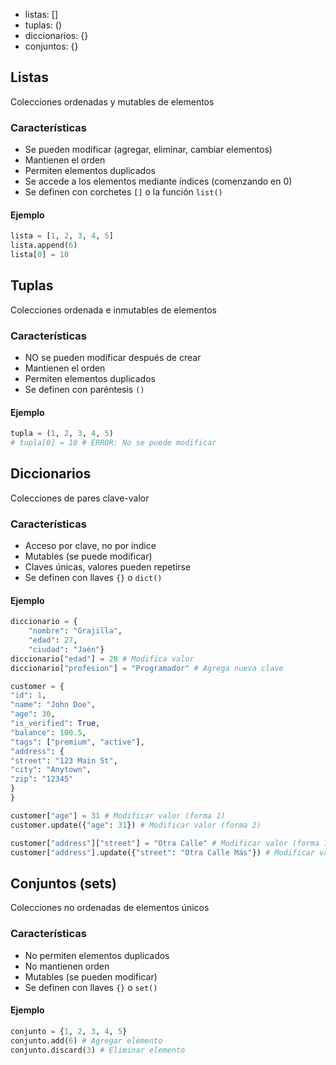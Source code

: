
* listas: []
* tuplas: ()
* diccionarios: {}
* conjuntos: {}


## Listas

Colecciones ordenadas y mutables de elementos

### Características

* Se pueden modificar (agregar, eliminar, cambiar elementos)
* Mantienen el orden
* Permiten elementos duplicados
* Se accede a los elementos mediante índices (comenzando en 0)
* Se definen con corchetes `[]` o la función `list()`

#### Ejemplo

```python
lista = [1, 2, 3, 4, 5]
lista.append(6)
lista[0] = 10
```


## Tuplas

Colecciones ordenada e inmutables de elementos

### Características

* NO se pueden modificar después de crear
* Mantienen el orden
* Permiten elementos duplicados
* Se definen con paréntesis `()`

#### Ejemplo

```python
tupla = (1, 2, 3, 4, 5)
# tupla[0] = 10 # ERROR: No se puede modificar
```


## Diccionarios

Colecciones de pares clave-valor

### Características

* Acceso por clave, no por índice
* Mutables (se puede modificar)
* Claves únicas, valores pueden repetirse
* Se definen con llaves `{}` o `dict()`

#### Ejemplo

```python
diccionario = {
    "nombre": "Grajilla", 
    "edad": 27, 
    "ciudad": "Jaén"}
diccionario["edad"] = 28 # Modifica valor
diccionario["profesion"] = "Programador" # Agrega nueva clave

customer = {
"id": 1,
"name": "John Doe",
"age": 30,
"is_verified": True,
"balance": 100.5,
"tags": ["premium", "active"],
"address": {
"street": "123 Main St",
"city": "Anytown",
"zip": "12345"
}
}

customer["age"] = 31 # Modificar valor (forma 1)
customer.update({"age": 31}) # Modificar valor (forma 2)

customer["address"]["street"] = "Otra Calle" # Modificar valor (forma 1)
customer["address"].update({"street": "Otra Calle Más"}) # Modificar valor (forma 2)
```


## Conjuntos (sets)

Colecciones no ordenadas de elementos únicos

### Características

* No permiten elementos duplicados
* No mantienen orden
* Mutables (se pueden modificar)
* Se definen con llaves `{}` o `set()`

#### Ejemplo

```python
conjunto = {1, 2, 3, 4, 5}
conjunto.add(6) # Agregar elemento
conjunto.discard(3) # Eliminar elemento
```